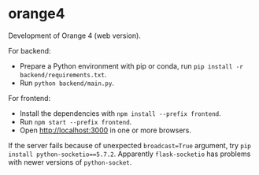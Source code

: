 # orange4
Development of Orange 4 (web version).

For backend:
- Prepare a Python environment with pip or conda, run `pip install -r backend/requirements.txt`.
- Run `python backend/main.py`.

For frontend:
- Install the dependencies with `npm install --prefix frontend`.
- Run `npm start --prefix frontend`.
- Open [http://localhost:3000](http://localhost:3000) in one or more browsers.

If the server fails because of unexpected `broadcast=True` argument, try `pip install python-socketio==5.7.2`. Apparently `flask-socketio` has problems with newer versions of `python-socket`.
